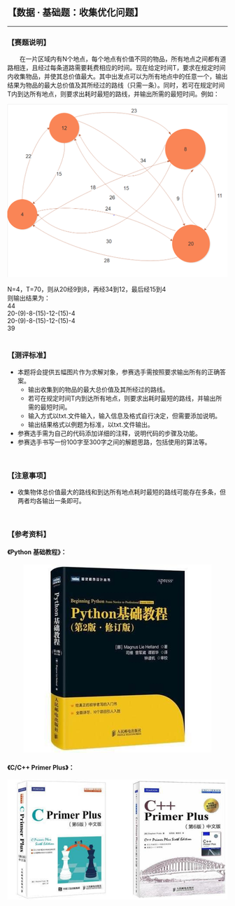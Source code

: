## 【数据 · 基础题：收集优化问题】
  
---
### 【赛题说明】
&emsp;&emsp;在一片区域内有N个地点，每个地点有价值不同的物品，所有地点之间都有道路相连，且经过每条道路需要耗费相应的时间。现在给定时间T，要求在规定时间内收集物品，并使其总价值最大。其中出发点可以为所有地点中的任意一个，输出结果为物品的最大总价值及其所经过的路线（只需一条）。同时，若可在规定时间T内到达所有地点，则要求出耗时最短的路线，并输出所需的最短时间。例如：  
<p align="center">
 <img src="https://github.com/CXCYGZF-UESTC/SME_2018/raw/master/%E6%95%B0%E6%8D%AE%E7%A7%91%E5%AD%A6%20%C2%B7%20%E5%9F%BA%E7%A1%80%E9%A2%98/picture/%E5%9B%BE%E4%B8%80.png">
</p>  
  
N=4，T=70，则从20经9到8，再经34到12，最后经15到4  
则输出结果为：  
44   
20-(9)-8-(15)-12-(15)-4  
20-(9)-8-(15)-12-(15)-4  
39   
<br />
  
### 【测评标准】
- 本题将会提供五幅图片作为求解对象，参赛选手需按照要求输出所有的正确答案。  
  - 输出收集到的物品的最大总价值及其所经过的路线。  
  - 若可在规定时间T内到达所有地点，则要求出耗时最短的路线，并输出所需的最短时间。  
  - 输入方式以txt.文件输入，输入信息及格式自行决定，但需要添加说明。  
  - 输出结果格式以例题为标准，以txt.文件输出。  
- 参赛选手需为自己的代码添加详细的注释，说明代码的步骤及功能。
- 参赛选手书写一份100字至300字之间的解题思路，包括使用的算法等。    
<br />
  
### 【注意事项】  
- 收集物体总价值最大的路线和到达所有地点耗时最短的路线可能存在多条，但两者均各输出一条即可。  
<br />
  
### 【参考资料】  
#### 《Python 基础教程》：  
<p align="center">
 <img src="https://github.com/CXCYGZF-UESTC/SME_2018/raw/master/%E6%95%B0%E6%8D%AE%E7%A7%91%E5%AD%A6%20%C2%B7%20%E5%9F%BA%E7%A1%80%E9%A2%98/picture/%E5%9B%BE%E4%B8%89.jpg">
</p>  

#### 《C/C++ Primer Plus》：  
<p align="center">
 <img src="https://github.com/CXCYGZF-UESTC/SME_2018/raw/master/%E6%95%B0%E6%8D%AE%E7%A7%91%E5%AD%A6%20%C2%B7%20%E5%9F%BA%E7%A1%80%E9%A2%98/picture/%E5%9B%BE%E4%BA%8C.png">
</p>  


